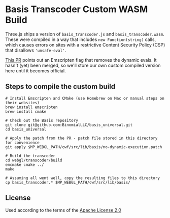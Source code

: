 # Basis Transcoder Custom WASM Build

Three.js ships a version of `basis_transcoder.js` and `basis_transcoder.wasm`. These were compiled in a way that includes `new Function(string)` calls, which causes errors on sites with a restrictive Content Security Policy (CSP) that disallows `'unsafe-eval'`.

[This PR](https://github.com/BinomialLLC/basis_universal/pull/323) points out an Emscripten flag that removes the dynamic evals. It hasn't (yet) been merged, so we'll store our own custom compiled version here until it becomes official.

## Steps to compile the custom build

```shell
# Install Emscripten and CMake (use Homebrew on Mac or manual steps on their websites)
brew install emscripten
brew install cmake

# Check out the Basis repository
git clone git@github.com:BinomialLLC/basis_universal.git
cd basis_universal

# Apply the patch from the PR - patch file stored in this directory for convenience
git apply $MP_WEBGL_PATH/cwf/src/lib/basis/no-dynamic-execution.patch

# Build the transcoder
cd webgl/transcoder/build
emcmake cmake ../
make

# Assuming all went well, copy the resulting files to this directory
cp basis_transcoder.* $MP_WEBGL_PATH/cwf/src/lib/basis/
```

## License

Used according to the terms of the [Apache License 2.0](https://github.com/BinomialLLC/basis_universal/blob/master/LICENSE)
